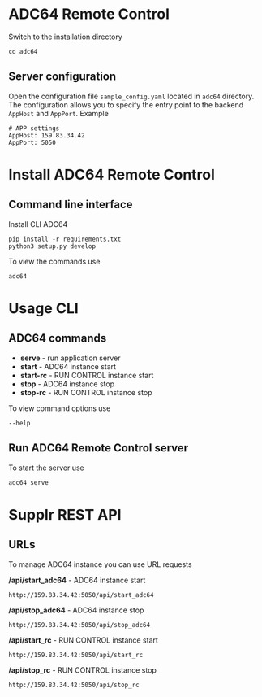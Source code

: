 # ADC64 Remote Control
Switch to the installation directory
```
cd adc64
```

## Server configuration
Open the configuration file `sample_config.yaml` located in `adc64` directory. The configuration allows you to specify the entry point to the backend `AppHost` and `AppPort`. Example
```
# APP settings
AppHost: 159.83.34.42
AppPort: 5050
```
# Install ADC64 Remote Control
## Command line interface
Install CLI ADC64
```
pip install -r requirements.txt
python3 setup.py develop
```
To view the commands use
```
adc64
```
# Usage CLI
## ADC64 commands
- **serve** - run application server
- **start** - ADC64 instance start
- **start-rc** - RUN CONTROL instance start
- **stop** - ADC64 instance stop
- **stop-rc** - RUN CONTROL instance stop

To view command options use
```
--help
```
## Run ADC64 Remote Control server
To start the server use
```
adc64 serve
```
# Supplr REST API
## URLs
To manage ADC64 instance you can use URL requests

**/api/start_adc64** - ADC64 instance start
```
http://159.83.34.42:5050/api/start_adc64
```

**/api/stop_adc64** - ADC64 instance stop
```
http://159.83.34.42:5050/api/stop_adc64
```

**/api/start_rc** - RUN CONTROL instance start
```
http://159.83.34.42:5050/api/start_rc
```

**/api/stop_rc** - RUN CONTROL instance stop
```
http://159.83.34.42:5050/api/stop_rc
```
